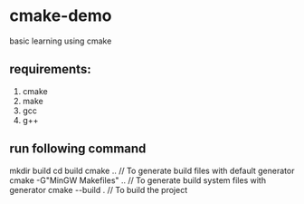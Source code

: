 # cmake-demo
basic learning using cmake

## requirements: 
1. cmake
2. make
3. gcc
4. g++

## run following command
mkdir build
cd build
cmake ..                         // To generate build files with default generator
cmake -G"MinGW Makefiles" ..    // To generate build system files with <user defined> generator
cmake --build .                 // To build the project

